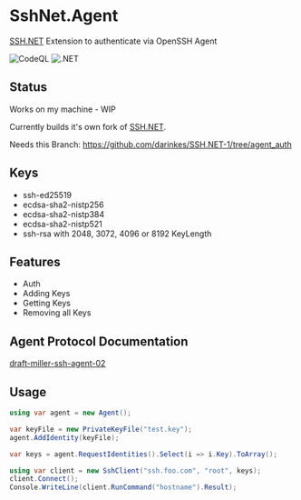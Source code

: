 SshNet.Agent
=============

[SSH.NET](https://github.com/sshnet/SSH.NET) Extension to authenticate via OpenSSH Agent

![CodeQL](https://github.com/darinkes/SshNet.Agent/workflows/CodeQL/badge.svg)
![.NET](https://github.com/darinkes/SshNet.Agent/workflows/.NET/badge.svg)

## Status

Works on my machine - WIP

Currently builds it's own fork of [SSH.NET](https://github.com/sshnet/SSH.NET).

Needs this Branch: https://github.com/darinkes/SSH.NET-1/tree/agent_auth

## Keys
* ssh-ed25519
* ecdsa-sha2-nistp256
* ecdsa-sha2-nistp384
* ecdsa-sha2-nistp521
* ssh-rsa with 2048, 3072, 4096 or 8192 KeyLength

## Features

- Auth
- Adding Keys
- Getting Keys
- Removing all Keys

## Agent Protocol Documentation
[draft-miller-ssh-agent-02](https://tools.ietf.org/html/draft-miller-ssh-agent-02)

## Usage

```csharp
using var agent = new Agent();

var keyFile = new PrivateKeyFile("test.key");
agent.AddIdentity(keyFile);

var keys = agent.RequestIdentities().Select(i => i.Key).ToArray();

using var client = new SshClient("ssh.foo.com", "root", keys);
client.Connect();
Console.WriteLine(client.RunCommand("hostname").Result);
```
